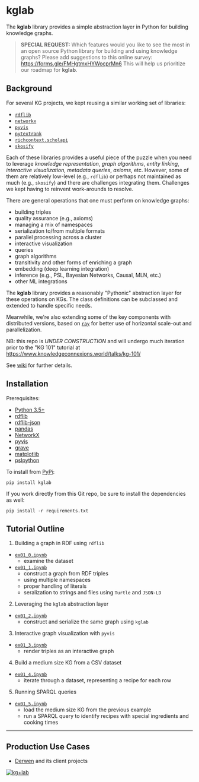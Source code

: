 # kglab

The **kglab** library provides a simple abstraction layer in Python
for building knowledge graphs.

> **SPECIAL REQUEST:**
> Which features would you like to see the most in an open source Python library for building and using knowledge graphs? Please add suggestions to this online survey: https://forms.gle/FMHgtmxHYWocprMn6  This will help us prioritize our roadmap for **kglab**.


## Background

For several KG projects, we kept reusing a similar working set of libraries:

  * [`rdflib`](https://rdflib.readthedocs.io/)
  * [`networkx`](https://networkx.org/)
  * [`pyvis`](https://pyvis.readthedocs.io/)
  * [`pytextrank`](https://pypi.org/project/pytextrank/)
  * [`richcontext.scholapi`](https://pypi.org/project/richcontext-scholapi/)
  * [`skosify`](https://skosify.readthedocs.io/)

Each of these libraries provides a useful piece of the puzzle when you need
to leverage *knowledge representation*, *graph algorithms*, *entity linking*,
*interactive visualization*, *metadata queries*, *axioms*, etc.
However, some of them are relatively low-level (e.g., `rdflib`) or perhaps not
maintained as much (e.g., `skosify`) and there are challenges integrating them.
Challenges we kept having to reinvent work-arounds to resolve.

There are general operations that one must perform on knowledge graphs:

  * building triples
  * quality assurance (e.g., axioms)
  * managing a mix of namespaces
  * serialization to/from multiple formats
  * parallel processing across a cluster
  * interactive visualization
  * queries
  * graph algorithms
  * transitivity and other forms of enriching a graph
  * embedding (deep learning integration)
  * inference (e.g., PSL, Bayesian Networks, Causal, MLN, etc.)
  * other ML integrations
 
The **kglab** library provides a reasonably "Pythonic" abstraction layer
for these operations on KGs.
The class definitions can be subclassed and extended to handle specific needs.

Meanwhile, we're also extending some of the key components with distributed
versions, based on [`ray`](https://ray.io/) for better use of horizontal
scale-out and parallelization.

NB: this repo is *UNDER CONSTRUCTION* and will undergo much iteration prior
to the "KG 101" tutorial at https://www.knowledgeconnexions.world/talks/kg-101/

See [wiki](https://github.com/DerwenAI/kglab/wiki) for further details.


## Installation

Prerequisites:

- [Python 3.5+](https://www.python.org/downloads/)
- [rdflib](https://rdflib.readthedocs.io/)
- [rdflib-json](https://github.com/RDFLib/rdflib-jsonld)
- [pandas](https://pandas.pydata.org/)
- [NetworkX](https://networkx.org/)
- [pyvis](https://pyvis.readthedocs.io/)
- [grave](https://github.com/networkx/grave)
- [matplotlib](https://matplotlib.org/)
- [pslpython](https://psl.linqs.org/)

To install from [PyPi](https://pypi.python.org/pypi/kglab):

```
pip install kglab
```

If you work directly from this Git repo, be sure to install the dependencies
as well:

```
pip install -r requirements.txt
```


## Tutorial Outline

1. Building a graph in RDF using `rdflib`
  * [`ex01_0.ipynb`](https://github.com/DerwenAI/kglab/blob/main/ex01_0.ipynb)
    * examine the dataset
  * [`ex01_1.ipynb`](https://github.com/DerwenAI/kglab/blob/main/ex01_1.ipynb)
    * construct a graph from RDF triples
    * using multiple namespaces
    * proper handling of literals
    * seralization to strings and files using `Turtle` and `JSON-LD`
2. Leveraging the `kglab` abstraction layer
  * [`ex01_2.ipynb`](https://github.com/DerwenAI/kglab/blob/main/ex01_2.ipynb)
    * construct and serialize the same graph using  `kglab`
3. Interactive graph visualization with `pyvis`
  * [`ex01_3.ipynb`](https://github.com/DerwenAI/kglab/blob/main/ex01_3.ipynb)
    * render triples as an interactive graph
4. Build a medium size KG from a CSV dataset
  * [`ex01_4.ipynb`](https://github.com/DerwenAI/kglab/blob/main/ex01_4.ipynb)
    * iterate through a dataset, representing a recipe for each row
5. Running SPARQL queries
  * [`ex01_5.ipynb`](https://github.com/DerwenAI/kglab/blob/main/ex01_5.ipynb)
    * load the medium size KG from the previous example
    * run a SPARQL query to identify recipes with special ingredients and cooking times
---

## Production Use Cases

  * [Derwen](https://derwen.ai/) and its client projects


[![kg+lab](https://github.com/DerwenAI/kglab/blob/main/docs/kglab.png)](https://github.com/DerwenAI/kglab/blob/main/docs/kglab.png)
